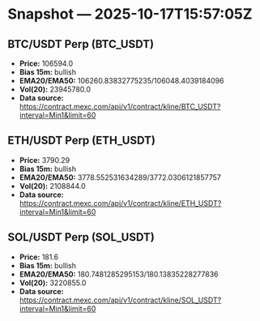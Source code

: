 # Snapshot — 2025-10-17T15:57:05Z

## BTC/USDT Perp (BTC_USDT)
- **Price:** 106594.0
- **Bias 15m:** bullish
- **EMA20/EMA50:** 106260.83832775235/106048.4039184096
- **Vol(20):** 23945780.0
- **Data source:** https://contract.mexc.com/api/v1/contract/kline/BTC_USDT?interval=Min1&limit=60

## ETH/USDT Perp (ETH_USDT)
- **Price:** 3790.29
- **Bias 15m:** bullish
- **EMA20/EMA50:** 3778.552531634289/3772.0306121857757
- **Vol(20):** 2108844.0
- **Data source:** https://contract.mexc.com/api/v1/contract/kline/ETH_USDT?interval=Min1&limit=60

## SOL/USDT Perp (SOL_USDT)
- **Price:** 181.6
- **Bias 15m:** bullish
- **EMA20/EMA50:** 180.7481285295153/180.13835228277836
- **Vol(20):** 3220855.0
- **Data source:** https://contract.mexc.com/api/v1/contract/kline/SOL_USDT?interval=Min1&limit=60
